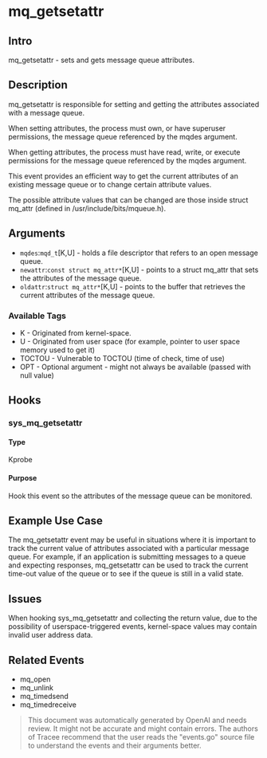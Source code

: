 
# mq_getsetattr

## Intro
mq_getsetattr - sets and gets message queue attributes.

## Description
mq_getsetattr is responsible for setting and getting the attributes associated
with a message queue.

When setting attributes, the process must own, or have superuser permissions,
the message queue referenced by the mqdes argument.

When getting attributes, the process must have read, write, or execute
permissions for the message queue referenced by the mqdes argument.

This event provides an efficient way to get the current attributes of an
existing message queue or to change certain attribute values.

The possible attribute values that can be changed are those inside struct
mq_attr (defined in /usr/include/bits/mqueue.h).

## Arguments
* `mqdes`:`mqd_t`[K,U] - holds a file descriptor that refers to an open message queue.
* `newattr`:`const struct mq_attr*`[K,U] - points to a struct mq_attr that sets the attributes of the message queue.
* `oldattr`:`struct mq_attr*`[K,U] - points to the buffer that retrieves the current attributes of the message queue.

### Available Tags
* K - Originated from kernel-space.
* U - Originated from user space (for example, pointer to user space memory used to get it)
* TOCTOU - Vulnerable to TOCTOU (time of check, time of use)
* OPT - Optional argument - might not always be available (passed with null value)

## Hooks
### sys_mq_getsetattr
#### Type
Kprobe
#### Purpose
Hook this event so the attributes of the message queue can be monitored.

## Example Use Case
The mq_getsetattr event may be useful in situations where it is important
to track the current value of attributes associated with a particular message
queue. For example, if an application is submitting messages to a queue and
expecting responses, mq_getsetattr can be used to track the current time-out
value of the queue or to see if the queue is still in a valid state.

## Issues
When hooking sys_mq_getsetattr and collecting the return value, due to the
possibility of userspace-triggered events, kernel-space values may contain
invalid user address data.

## Related Events
* mq_open
* mq_unlink 
* mq_timedsend 
* mq_timedreceive

> This document was automatically generated by OpenAI and needs review. It might
> not be accurate and might contain errors. The authors of Tracee recommend that
> the user reads the "events.go" source file to understand the events and their
> arguments better.
